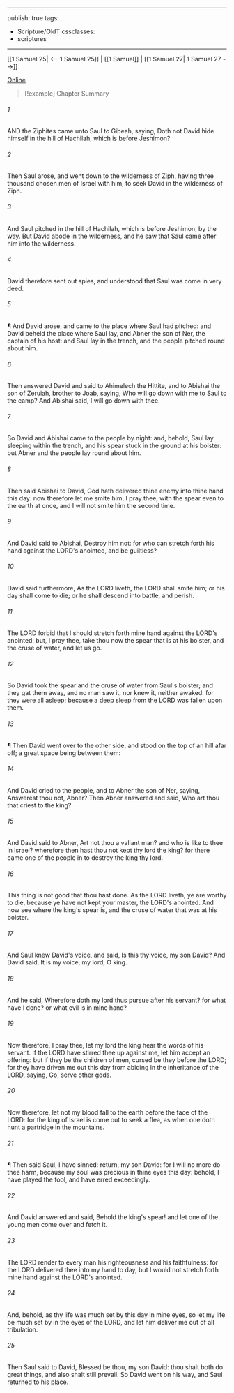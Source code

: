 

---
publish: true
tags:
  - Scripture/OldT
cssclasses:
  - scriptures
---
[[1 Samuel 25| <-- 1 Samuel 25]] | [[1 Samuel]] | [[1 Samuel 27| 1 Samuel 27 -->]]

[Online](https://churchofjesuschrist.org/study/scriptures/ot/1-sam/26?lang=eng)

>[!example] Chapter Summary
>
###### 1
AND the Ziphites came unto Saul to Gibeah, saying, Doth not David hide himself in the hill of Hachilah, which is before Jeshimon?
###### 2
Then Saul arose, and went down to the wilderness of Ziph, having three thousand chosen men of Israel with him, to seek David in the wilderness of Ziph.
###### 3
And Saul pitched in the hill of Hachilah, which is before Jeshimon, by the way.  But David abode in the wilderness, and he saw that Saul came after him into the wilderness.
###### 4
David therefore sent out spies, and understood that Saul was come in very deed.
###### 5
¶ And David arose, and came to the place where Saul had pitched: and David beheld the place where Saul lay, and Abner the son of Ner, the captain of his host: and Saul lay in the trench, and the people pitched round about him.
###### 6
Then answered David and said to Ahimelech the Hittite, and to Abishai the son of Zeruiah, brother to Joab, saying, Who will go down with me to Saul to the camp?  And Abishai said, I will go down with thee.
###### 7
So David and Abishai came to the people by night: and, behold, Saul lay sleeping within the trench, and his spear stuck in the ground at his bolster: but Abner and the people lay round about him.
###### 8
Then said Abishai to David, God hath delivered thine enemy into thine hand this day: now therefore let me smite him, I pray thee, with the spear even to the earth at once, and I will not smite him the second time.
###### 9
And David said to Abishai, Destroy him not: for who can stretch forth his hand against the LORD's anointed, and be guiltless?
###### 10
David said furthermore, As the LORD liveth, the LORD shall smite him; or his day shall come to die; or he shall descend into battle, and perish.
###### 11
The LORD forbid that I should stretch forth mine hand against the LORD's anointed: but, I pray thee, take thou now the spear that is at his bolster, and the cruse of water, and let us go.
###### 12
So David took the spear and the cruse of water from Saul's bolster; and they gat them away, and no man saw it, nor knew it, neither awaked: for they were all asleep; because a deep sleep from the LORD was fallen upon them.
###### 13
¶ Then David went over to the other side, and stood on the top of an hill afar off; a great space being between them:
###### 14
And David cried to the people, and to Abner the son of Ner, saying, Answerest thou not, Abner?  Then Abner answered and said, Who art thou that criest to the king?
###### 15
And David said to Abner, Art not thou a valiant man?  and who is like to thee in Israel?  wherefore then hast thou not kept thy lord the king?  for there came one of the people in to destroy the king thy lord.
###### 16
This thing is not good that thou hast done.  As the LORD liveth, ye are worthy to die, because ye have not kept your master, the LORD's anointed.  And now see where the king's spear is, and the cruse of water that was at his bolster.
###### 17
And Saul knew David's voice, and said, Is this thy voice, my son David?  And David said, It is my voice, my lord, O king.
###### 18
And he said, Wherefore doth my lord thus pursue after his servant?  for what have I done?  or what evil is in mine hand?
###### 19
Now therefore, I pray thee, let my lord the king hear the words of his servant.  If the LORD have stirred thee up against me, let him accept an offering: but if they be the children of men, cursed be they before the LORD; for they have driven me out this day from abiding in the inheritance of the LORD, saying, Go, serve other gods.
###### 20
Now therefore, let not my blood fall to the earth before the face of the LORD: for the king of Israel is come out to seek a flea, as when one doth hunt a partridge in the mountains.
###### 21
¶ Then said Saul, I have sinned: return, my son David: for I will no more do thee harm, because my soul was precious in thine eyes this day: behold, I have played the fool, and have erred exceedingly.
###### 22
And David answered and said, Behold the king's spear!  and let one of the young men come over and fetch it.
###### 23
The LORD render to every man his righteousness and his faithfulness: for the LORD delivered thee into my hand to day, but I would not stretch forth mine hand against the LORD's anointed.
###### 24
And, behold, as thy life was much set by this day in mine eyes, so let my life be much set by in the eyes of the LORD, and let him deliver me out of all tribulation.
###### 25
Then Saul said to David, Blessed be thou, my son David: thou shalt both do great things, and also shalt still prevail.  So David went on his way, and Saul returned to his place.



